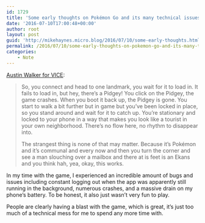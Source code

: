 ```yaml
---
id: 1729
title: 'Some early thoughts on Pokémon Go and its many technical issues'
date: '2016-07-10T17:00:48+00:00'
author: root
layout: post
guid: 'http://mikehaynes.micro.blog/2016/07/10/some-early-thoughts.html'
permalink: /2016/07/10/some-early-thoughts-on-pokemon-go-and-its-many-technical-issues/
categories:
    - Note
---
```


[Austin Walker for VICE](https://www.vice.com/en_us/article/yvegq5/pokemon-go-isnt-very-good-but-it-will-be-huge-anyway-58477fee3c665001fe3c1cfe):

> So, you connect and head to one landmark, you wait for it to load in. It fails to load in, but hey, there’s a Pidgey! You click on the Pidgey, the game crashes. When you boot it back up, the Pidgey is gone. You start to walk a bit further but in game but you’ve been locked in place, so you stand around and wait for it to catch up. You’re stationary and locked to your phone in a way that makes you look like a tourist in your own neighborhood. There’s no flow here, no rhythm to disappear into.
> 
>  The strangest thing is none of that may matter. Because it’s Pokémon and it’s communal and every now and then you turn the corner and see a man slouching over a mailbox and there at is feet is an Ekans and you think hah, yea, okay, this works.

In my time with the game, I experienced an incredible amount of bugs and issues including constant logging out when the app was apparently still running in the background, numerous crashes, and a massive drain on my phone’s battery. To be honest, it also just wasn’t very fun to play.

People are clearly having a blast with the game, which is great, it’s just too much of a technical mess for me to spend any more time with.